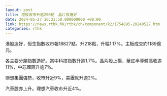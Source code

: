 ```yaml
---
layout: post
title: 港股收市升逾200點　晶片股造好
date: 2024-05-27 16:31:50.000000000 +08:00
link: https://news.rthk.hk/rthk/ch/component/k2/1754895-20240527.htm
categories: rthk
---
```


港股造好，恒生指數收市報18827點，升218點，升幅1.17%。主板成交約1189億元。

各主要分類指數造好。當中科技指數升逾1.7%。晶片股上揚，華虹半導體高收逾11%，中芯國際升逾7%。

聯想集團強勢，收市升近9%，美團就升逾2%。

汽車股亦上升。理想汽車收市升近4%。
